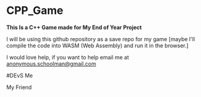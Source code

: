 # CPP_Game
**This Is a C++ Game made for My End of Year Project**

I will be using this github repository as a save repo for my game [maybe I'll compile the code into WASM (Web Assembly) and run it in the browser.]

I would love help, if you want to help email me at anonymous.schoolman@gmail.com

#DEvS
Me

My Friend
